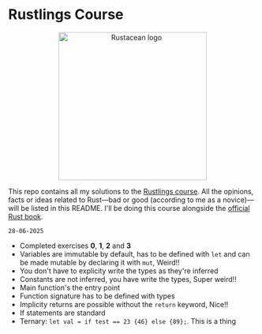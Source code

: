 # Rustlings Course

<p align="center">
  <img src="https://rustacean.net/assets/rustacean-flat-noshadow.svg" alt="Rustacean logo" width="300" height="300">
</p>

This repo contains all my solutions to the [Rustlings course](https://rustlings.rust-lang.org/). All the opinions, facts or ideas related to Rust—bad or good (according to me as a novice)—will be listed in this README. I'll be doing this course alongside the [official Rust book](https://doc.rust-lang.org/stable/book/). 


`28-06-2025`

- Completed exercises **0**, **1**, **2** and **3**
- Variables are immutable by default, has to be defined with `let` 
  and can be made mutable by declaring it with `mut`, Weird!!
- You don't have to explicity write the types as they're inferred
- Constants are not inferred, you have write the types, Super weird!!
- Main function's the entry point
- Function signature has to be defined with types
- Implicity returns are possible without the `return` keyword, Nice!!
- If statements are standard
- Ternary: `let val = if test == 23 {46} else {89};`. This is a thing